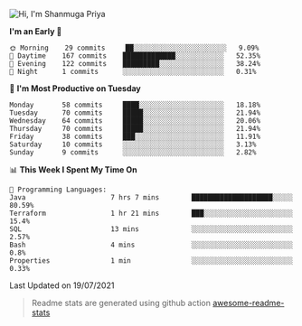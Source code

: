 ![Hi, I'm Shanmuga Priya](https://user-images.githubusercontent.com/11372997/114503533-1a245100-9c4b-11eb-84a1-8417915a46ba.gif)

<!--START_SECTION:waka-->
**I'm an Early 🐤** 

```text
🌞 Morning    29 commits     ██░░░░░░░░░░░░░░░░░░░░░░░   9.09% 
🌆 Daytime    167 commits    █████████████░░░░░░░░░░░░   52.35% 
🌃 Evening    122 commits    █████████░░░░░░░░░░░░░░░░   38.24% 
🌙 Night      1 commits      ░░░░░░░░░░░░░░░░░░░░░░░░░   0.31%

```
📅 **I'm Most Productive on Tuesday** 

```text
Monday       58 commits     ████░░░░░░░░░░░░░░░░░░░░░   18.18% 
Tuesday      70 commits     █████░░░░░░░░░░░░░░░░░░░░   21.94% 
Wednesday    64 commits     █████░░░░░░░░░░░░░░░░░░░░   20.06% 
Thursday     70 commits     █████░░░░░░░░░░░░░░░░░░░░   21.94% 
Friday       38 commits     ███░░░░░░░░░░░░░░░░░░░░░░   11.91% 
Saturday     10 commits     ░░░░░░░░░░░░░░░░░░░░░░░░░   3.13% 
Sunday       9 commits      ░░░░░░░░░░░░░░░░░░░░░░░░░   2.82%

```


📊 **This Week I Spent My Time On** 

```text
💬 Programming Languages: 
Java                     7 hrs 7 mins        ████████████████████░░░░░   80.59% 
Terraform                1 hr 21 mins        ███░░░░░░░░░░░░░░░░░░░░░░   15.4% 
SQL                      13 mins             ░░░░░░░░░░░░░░░░░░░░░░░░░   2.57% 
Bash                     4 mins              ░░░░░░░░░░░░░░░░░░░░░░░░░   0.8% 
Properties               1 min               ░░░░░░░░░░░░░░░░░░░░░░░░░   0.33%

```


 Last Updated on 19/07/2021
<!--END_SECTION:waka-->
> Readme stats are generated using github action [awesome-readme-stats](https://github.com/anmol098/waka-readme-stats)
<!--
**Shanmugapriya03/Shanmugapriya03** is a ✨ _special_ ✨ repository because its `README.md` (this file) appears on your GitHub profile.

Here are some ideas to get you started:

- 🔭 I’m currently working on ...
- 🌱 I’m currently learning ...
- 👯 I’m looking to collaborate on ...
- 🤔 I’m looking for help with ...
- 💬 Ask me about ...
- 📫 How to reach me: ...
- 😄 Pronouns: ...
- ⚡ Fun fact: ...
-->
